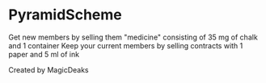 # PyramidScheme
Get new members by selling them "medicine" consisting of 35 mg of chalk and 1 container
Keep your current members by selling contracts with 1 paper and 5 ml of ink

Created by MagicDeaks
